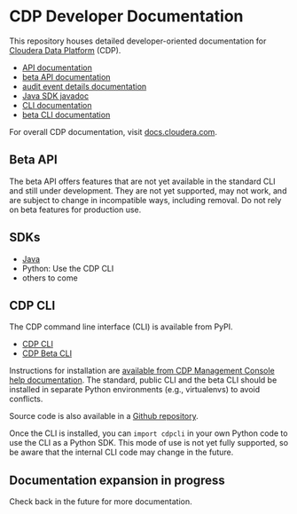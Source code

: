 # CDP Developer Documentation

This repository houses detailed developer-oriented documentation for
[Cloudera Data Platform](https://www.cloudera.com/products/cloudera-data-platform.html)
(CDP).

* [API documentation](./api-docs)
* [beta API documentation](./api-docs-beta)
* [audit event details documentation](./audit-details-docs)
* [Java SDK javadoc](https://cloudera.github.io/cdp-sdk-java/)
* [CLI documentation](./cli-docs)
* [beta CLI documentation](./cli-docs-beta)

For overall CDP documentation, visit [docs.cloudera.com](https://docs.cloudera.com/).

## Beta API

The beta API offers features that are not yet available in the standard CLI and still under development. They are not yet supported, may not work, and are subject to change in incompatible ways, including removal. Do not rely on beta features for production use.

## SDKs

* [Java](https://github.com/cloudera/cdp-sdk-java)
* Python: Use the CDP CLI
* others to come

## CDP CLI

The CDP command line interface (CLI) is available from PyPI.

* [CDP CLI](https://pypi.org/project/cdpcli/)
* [CDP Beta CLI](https://pypi.org/project/cdpcli-beta/)

Instructions for installation are [available from CDP Management Console help documentation](https://docs.cloudera.com/cdp/latest/cli/topics/mc-installing-cdp-client.html). The standard, public CLI and the beta CLI should be installed in separate Python environments (e.g., virtualenvs) to avoid conflicts.

Source code is also available in a [Github repository](https://github.com/cloudera/cdpcli).

Once the CLI is installed, you can `import cdpcli` in your own Python code to use the CLI as a Python SDK. This mode of use is not yet fully supported, so be aware that the internal CLI code may change in the future.

## Documentation expansion in progress

Check back in the future for more documentation.

